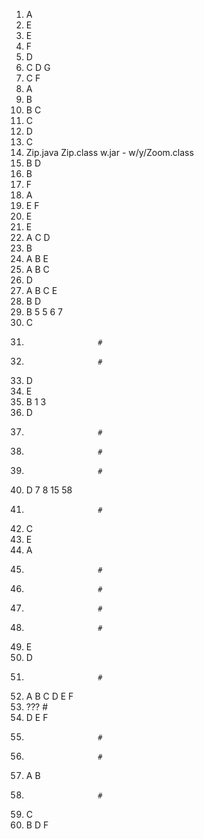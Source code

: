 1. A
2. E
3. E
4. F
5. D
6. C D G
7. C F
8. A
9. B     
10. B C
11. C
12. D
13. C
14. Zip.java
   Zip.class
   w.jar - w/y/Zoom.class
15. B D
16. B
17. F
18. A
19. E F
20. E    
21. E
22. A C D
23. B
24. A B E
25. A B C 
26. D
27. A B C E
28. B D
29. B 5 5 6 7   
30. C
31. 					# 
32. 					#
33. D
34. E
35. B 1 3
36. D
37. 					# 
38. 					# 
39. 					# 
40. D 7 8 15 58
41. 					# 
42. C 
43. E
44. A
45. 					# 
46. 					# 
47. 					# 
48. 					# 
49. E
50. D
51. 					# 
52. A B C D E F
53. ???				#
54. D E F
55. 					# 
56. 					# 
57. A B
58. 					# 
59. C
60. B D F
